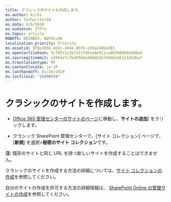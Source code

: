 ```yaml
---
title: クラシックのサイトを作成します。
ms.author: kirks
author: Techwriter40
ms.date: 9/6/2018
ms.audience: ITPro
ms.topic: article
ROBOTS: NOINDEX, NOFOLLOW
localization_priority: Priority
ms.assetid: 9f8e385b-dd2c-4d4e-b5f0-e28a24db4d83
ms.openlocfilehash: 5cf8511c2b7322f40aa8e911ced63980b8e800ed
ms.sourcegitcommit: e2864efcfb493b6e46b662b746661a61232bdba7
ms.translationtype: MT
ms.contentlocale: ja-JP
ms.lasthandoff: 01/24/2019
ms.locfileid: "29498559"
---
```

# <a name="create-a-classic-site"></a>クラシックのサイトを作成します。

- [Office 365 管理センターのサイトのページ](https://portal.office.com/adminportal/home#/SitesList)に移動し、**サイトの追加**] をクリックします。 
    
- クラシック SharePoint 管理センターで、[サイト コレクション] ページで、[**新規**] を選択\>**秘密のサイト コレクション**です。 
    
 **注:** 既存のサイトと同じ URL を持つ新しいサイトを作成することはできません。 
  
クラシックのサイトを作成する方法の詳細については、[サイト コレクションの作成](https://go.microsoft.com/fwlink/?linkid=866295)を参照してください。
  
自分のサイトの作成を許可する方法の詳細情報は、 [SharePoint Online の管理サイトの作成](https://go.microsoft.com/fwlink/?linkid=866296)を参照してください。
  

